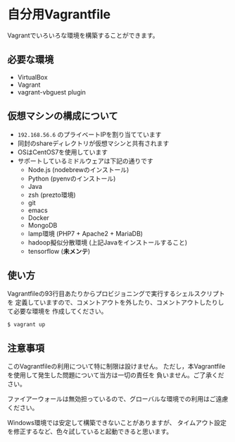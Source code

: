 # 自分用Vagrantfile

Vagrantでいろいろな環境を構築することができます。

## 必要な環境

* VirtualBox
* Vagrant
* vagrant-vbguest plugin

## 仮想マシンの構成について

* `192.168.56.6` のプライベートIPを割り当てています
* 同封のshareディレクトリが仮想マシンと共有されます
* OSはCentOS7を使用しています
* サポートしているミドルウェアは下記の通りです
    * Node.js (nodebrewのインストール)
    * Python (pyenvのインストール)
    * Java
    * zsh (prezto環境)
    * git
    * emacs
    * Docker
    * MongoDB
    * lamp環境 (PHP7 + Apache2 + MariaDB)
    * hadoop擬似分散環境 (上記Javaをインストールすること)
    * tensorflow (**未メンテ**)


## 使い方

Vagrantfileの93行目あたりからプロビジョニングで実行するシェルスクリプトを
定義していますので、コメントアウトを外したり、コメントアウトしたりして必要な環境を
作成してください。

```
$ vagrant up
```

## 注意事項

このVagrantfileの利用について特に制限は設けません。
ただし，本Vagrantfileを使用して発生した問題について当方は一切の責任を
負いません。ご了承ください。

ファイアーウォールは無効担っているので、グローバルな環境での利用はご遠慮ください。

Windows環境では安定して構築できないことがありますが、
タイムアウト設定を修正するなど、色々試していると起動できると思います。
